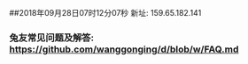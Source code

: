 ##2018年09月28日07时12分07秒 新址: 159.65.182.141
### 兔友常见问题及解答: https://github.com/wanggonging/d/blob/w/FAQ.md
